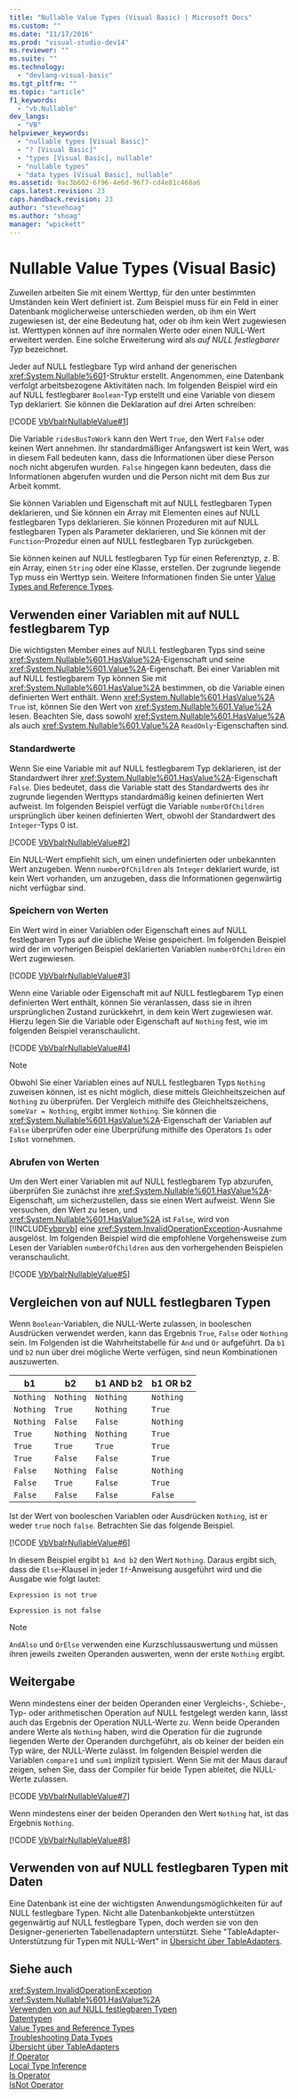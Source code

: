 ```yaml
---
title: "Nullable Value Types (Visual Basic) | Microsoft Docs"
ms.custom: ""
ms.date: "11/17/2016"
ms.prod: "visual-studio-dev14"
ms.reviewer: ""
ms.suite: ""
ms.technology: 
  - "devlang-visual-basic"
ms.tgt_pltfrm: ""
ms.topic: "article"
f1_keywords: 
  - "vb.Nullable"
dev_langs: 
  - "VB"
helpviewer_keywords: 
  - "nullable types [Visual Basic]"
  - "? [Visual Basic]"
  - "types [Visual Basic], nullable"
  - "nullable types"
  - "data types [Visual Basic], nullable"
ms.assetid: 9ac3b602-6f96-4e6d-96f7-cd4e81c468a6
caps.latest.revision: 23
caps.handback.revision: 23
author: "stevehoag"
ms.author: "shoag"
manager: "wpickett"
---
```

# Nullable Value Types (Visual Basic)
Zuweilen arbeiten Sie mit einem Werttyp, für den unter bestimmten Umständen kein Wert definiert ist.  Zum Beispiel muss für ein Feld in einer Datenbank möglicherweise unterschieden werden, ob ihm ein Wert zugewiesen ist, der eine Bedeutung hat, oder ob ihm kein Wert zugewiesen ist.  Werttypen können auf ihre normalen Werte oder einen NULL\-Wert erweitert werden.  Eine solche Erweiterung wird als *auf NULL festlegbarer Typ* bezeichnet.  
  
 Jeder auf NULL festlegbare Typ wird anhand der generischen <xref:System.Nullable%601>\-Struktur erstellt.  Angenommen, eine Datenbank verfolgt arbeitsbezogene Aktivitäten nach.  Im folgenden Beispiel wird ein auf NULL festlegbarer `Boolean`\-Typ erstellt und eine Variable von diesem Typ deklariert.  Sie können die Deklaration auf drei Arten schreiben:  
  
 [!CODE [VbVbalrNullableValue#1](../CodeSnippet/VS_Snippets_VBCSharp/VbVbalrNullableValue#1)]  
  
 Die Variable `ridesBusToWork` kann den Wert `True`, den Wert `False` oder keinen Wert annehmen.  Ihr standardmäßiger Anfangswert ist kein Wert, was in diesem Fall bedeuten kann, dass die Informationen über diese Person noch nicht abgerufen wurden.  `False` hingegen kann bedeuten, dass die Informationen abgerufen wurden und die Person nicht mit dem Bus zur Arbeit kommt.  
  
 Sie können Variablen und Eigenschaft mit auf NULL festlegbaren Typen deklarieren, und Sie können ein Array mit Elementen eines auf NULL festlegbaren Typs deklarieren.  Sie können Prozeduren mit auf NULL festlegbaren Typen als Parameter deklarieren, und Sie können mit der `Function`\-Prozedur einen auf NULL festlegbaren Typ zurückgeben.  
  
 Sie können keinen auf NULL festlegbaren Typ für einen Referenztyp, z. B. ein Array, einen `String` oder eine Klasse, erstellen.  Der zugrunde liegende Typ muss ein Werttyp sein.  Weitere Informationen finden Sie unter [Value Types and Reference Types](../../../../visual-basic/programming-guide/language-features/data-types/value-types-and-reference-types.md).  
  
## Verwenden einer Variablen mit auf NULL festlegbarem Typ  
 Die wichtigsten Member eines auf NULL festlegbaren Typs sind seine <xref:System.Nullable%601.HasValue%2A>\-Eigenschaft und seine <xref:System.Nullable%601.Value%2A>\-Eigenschaft.  Bei einer Variablen mit auf NULL festlegbarem Typ können Sie mit <xref:System.Nullable%601.HasValue%2A> bestimmen, ob die Variable einen definierten Wert enthält.  Wenn <xref:System.Nullable%601.HasValue%2A> `True` ist, können Sie den Wert von <xref:System.Nullable%601.Value%2A> lesen.  Beachten Sie, dass sowohl <xref:System.Nullable%601.HasValue%2A> als auch <xref:System.Nullable%601.Value%2A> `ReadOnly`\-Eigenschaften sind.  
  
### Standardwerte  
 Wenn Sie eine Variable mit auf NULL festlegbarem Typ deklarieren, ist der Standardwert ihrer <xref:System.Nullable%601.HasValue%2A>\-Eigenschaft `False`.  Dies bedeutet, dass die Variable statt des Standardwerts des ihr zugrunde liegenden Werttyps standardmäßig keinen definierten Wert aufweist.  Im folgenden Beispiel verfügt die Variable `numberOfChildren` ursprünglich über keinen definierten Wert, obwohl der Standardwert des `Integer`\-Typs 0 ist.  
  
 [!CODE [VbVbalrNullableValue#2](../CodeSnippet/VS_Snippets_VBCSharp/VbVbalrNullableValue#2)]  
  
 Ein NULL\-Wert empfiehlt sich, um einen undefinierten oder unbekannten Wert anzugeben.  Wenn `numberOfChildren` als `Integer` deklariert wurde, ist kein Wert vorhanden, um anzugeben, dass die Informationen gegenwärtig nicht verfügbar sind.  
  
### Speichern von Werten  
 Ein Wert wird in einer Variablen oder Eigenschaft eines auf NULL festlegbaren Typs auf die übliche Weise gespeichert.  Im folgenden Beispiel wird der im vorherigen Beispiel deklarierten Variablen `numberOfChildren` ein Wert zugewiesen.  
  
 [!CODE [VbVbalrNullableValue#3](../CodeSnippet/VS_Snippets_VBCSharp/VbVbalrNullableValue#3)]  
  
 Wenn eine Variable oder Eigenschaft mit auf NULL festlegbarem Typ einen definierten Wert enthält, können Sie veranlassen, dass sie in ihren ursprünglichen Zustand zurückkehrt, in dem kein Wert zugewiesen war.  Hierzu legen Sie die Variable oder Eigenschaft auf `Nothing` fest, wie im folgenden Beispiel veranschaulicht.  
  
 [!CODE [VbVbalrNullableValue#4](../CodeSnippet/VS_Snippets_VBCSharp/VbVbalrNullableValue#4)]  
  
> [!NOTE]
>  Obwohl Sie einer Variablen eines auf NULL festlegbaren Typs `Nothing` zuweisen können, ist es nicht möglich, diese mittels Gleichheitszeichen auf `Nothing` zu überprüfen.  Der Vergleich mithilfe des Gleichheitszeichens, `someVar = Nothing`, ergibt immer `Nothing`.  Sie können die <xref:System.Nullable%601.HasValue%2A>\-Eigenschaft der Variablen auf `False` überprüfen oder eine Überprüfung mithilfe des Operators `Is` oder `IsNot` vornehmen.  
  
### Abrufen von Werten  
 Um den Wert einer Variablen mit auf NULL festlegbarem Typ abzurufen, überprüfen Sie zunächst ihre <xref:System.Nullable%601.HasValue%2A>\-Eigenschaft, um sicherzustellen, dass sie einen Wert aufweist.  Wenn Sie versuchen, den Wert zu lesen, und <xref:System.Nullable%601.HasValue%2A> ist `False`, wird von [!INCLUDE[vbprvb](../../../../csharp/programming-guide/concepts/linq/includes/vbprvb_md.md)] eine <xref:System.InvalidOperationException>\-Ausnahme ausgelöst.  Im folgenden Beispiel wird die empfohlene Vorgehensweise zum Lesen der Variablen `numberOfChildren` aus den vorhergehenden Beispielen veranschaulicht.  
  
 [!CODE [VbVbalrNullableValue#5](../CodeSnippet/VS_Snippets_VBCSharp/VbVbalrNullableValue#5)]  
  
## Vergleichen von auf NULL festlegbaren Typen  
 Wenn `Boolean`\-Variablen, die NULL\-Werte zulassen, in booleschen Ausdrücken verwendet werden, kann das Ergebnis `True`, `False` oder `Nothing` sein.  Im Folgenden ist die Wahrheitstabelle für `And` und `Or` aufgeführt.  Da `b1` und `b2` nun über drei mögliche Werte verfügen, sind neun Kombinationen auszuwerten.  
  
|b1|b2|b1 AND b2|b1 OR b2|  
|--------|--------|---------------|--------------|  
|`Nothing`|`Nothing`|`Nothing`|`Nothing`|  
|`Nothing`|`True`|`Nothing`|`True`|  
|`Nothing`|`False`|`False`|`Nothing`|  
|`True`|`Nothing`|`Nothing`|`True`|  
|`True`|`True`|`True`|`True`|  
|`True`|`False`|`False`|`True`|  
|`False`|`Nothing`|`False`|`Nothing`|  
|`False`|`True`|`False`|`True`|  
|`False`|`False`|`False`|`False`|  
  
 Ist der Wert von booleschen Variablen oder Ausdrücken `Nothing`, ist er weder `true` noch `false`.  Betrachten Sie das folgende Beispiel.  
  
 [!CODE [VbVbalrNullableValue#6](../CodeSnippet/VS_Snippets_VBCSharp/VbVbalrNullableValue#6)]  
  
 In diesem Beispiel ergibt `b1 And b2` den Wert `Nothing`.  Daraus ergibt sich, dass die `Else`\-Klausel in jeder `If`\-Anweisung ausgeführt wird und die Ausgabe wie folgt lautet:  
  
 `Expression is not true`  
  
 `Expression is not false`  
  
> [!NOTE]
>  `AndAlso` und `OrElse` verwenden eine Kurzschlussauswertung und müssen ihren jeweils zweiten Operanden auswerten, wenn der erste `Nothing` ergibt.  
  
## Weitergabe  
 Wenn mindestens einer der beiden Operanden einer Vergleichs\-, Schiebe\-, Typ\- oder arithmetischen Operation auf NULL festgelegt werden kann, lässt auch das Ergebnis der Operation NULL\-Werte zu.  Wenn beide Operanden andere Werte als `Nothing` haben, wird die Operation für die zugrunde liegenden Werte der Operanden durchgeführt, als ob keiner der beiden ein Typ wäre, der NULL\-Werte zulässt.  Im folgenden Beispiel werden die Variablen `compare1` und `sum1` implizit typisiert.  Wenn Sie mit der Maus darauf zeigen, sehen Sie, dass der Compiler für beide Typen ableitet, die NULL\-Werte zulassen.  
  
 [!CODE [VbVbalrNullableValue#7](../CodeSnippet/VS_Snippets_VBCSharp/VbVbalrNullableValue#7)]  
  
 Wenn mindestens einer der beiden Operanden den Wert `Nothing` hat, ist das Ergebnis `Nothing`.  
  
 [!CODE [VbVbalrNullableValue#8](../CodeSnippet/VS_Snippets_VBCSharp/VbVbalrNullableValue#8)]  
  
## Verwenden von auf NULL festlegbaren Typen mit Daten  
 Eine Datenbank ist eine der wichtigsten Anwendungsmöglichkeiten für auf NULL festlegbare Typen.  Nicht alle Datenbankobjekte unterstützen gegenwärtig auf NULL festlegbare Typen, doch werden sie von den Designer\-generierten Tabellenadaptern unterstützt.  Siehe "TableAdapter\-Unterstützung für Typen mit NULL\-Wert" in [Übersicht über TableAdapters](/visual-studio/data-tools/tableadapter-overview).  
  
## Siehe auch  
 <xref:System.InvalidOperationException>   
 <xref:System.Nullable%601.HasValue%2A>   
 [Verwenden von auf NULL festlegbaren Typen](../../../../csharp/programming-guide/nullable-types/using-nullable-types.md)   
 [Datentypen](../../../../visual-basic/programming-guide/language-features/data-types/index.md)   
 [Value Types and Reference Types](../../../../visual-basic/programming-guide/language-features/data-types/value-types-and-reference-types.md)   
 [Troubleshooting Data Types](../../../../visual-basic/programming-guide/language-features/data-types/troubleshooting-data-types.md)   
 [Übersicht über TableAdapters](/visual-studio/data-tools/tableadapter-overview)   
 [If Operator](../../../../visual-basic/language-reference/operators/if-operator.md)   
 [Local Type Inference](../../../../visual-basic/programming-guide/language-features/variables/local-type-inference.md)   
 [Is Operator](../../../../visual-basic/language-reference/operators/is-operator.md)   
 [IsNot Operator](../../../../visual-basic/language-reference/operators/isnot-operator.md)